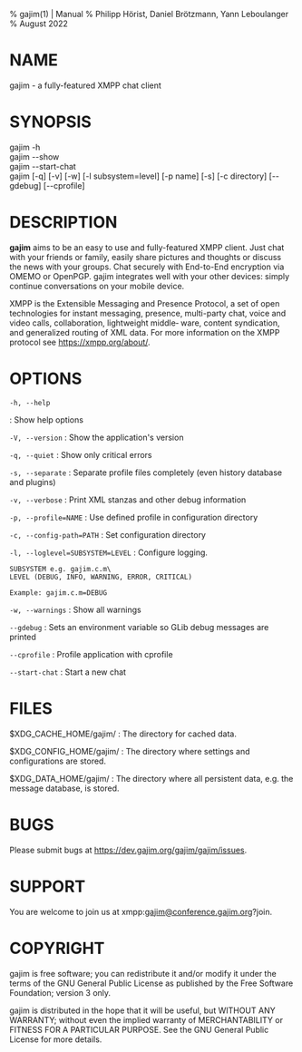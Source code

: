 % gajim(1) | Manual
% Philipp Hörist, Daniel Brötzmann, Yann Leboulanger
% August 2022

# NAME

gajim - a fully-featured XMPP chat client

# SYNOPSIS

gajim -h\
gajim \--show\
gajim \--start-chat\
gajim [-q] [-v] [-w] [-l subsystem=level] [-p name] [-s] [-c directory] [\--gdebug] [\--cprofile]

# DESCRIPTION

**gajim** aims to be an easy to use and fully-featured XMPP client. Just chat with your friends or
family, easily share pictures and thoughts or discuss the news with your groups. Chat securely
with End-to-End encryption via OMEMO or OpenPGP.  gajim integrates well with your other devices:
simply continue conversations on your mobile device.

XMPP is the Extensible Messaging and Presence Protocol, a set of open technologies for instant
messaging, presence, multi-party chat, voice and video calls, collaboration, lightweight middle‐
ware, content syndication, and generalized routing of XML data. For more information on the XMPP
protocol see https://xmpp.org/about/.

# OPTIONS

`-h, --help`

: Show help options

`-V, --version`
: Show the application's version

`-q, --quiet`
: Show only critical errors

`-s, --separate`
: Separate profile files completely (even history database and plugins)

`-v, --verbose`
: Print XML stanzas and other debug information

`-p, --profile=NAME`
: Use defined profile in configuration directory

`-c, --config-path=PATH`
: Set configuration directory

`-l, --loglevel=SUBSYSTEM=LEVEL`
: Configure logging.

    SUBSYSTEM e.g. gajim.c.m\
    LEVEL (DEBUG, INFO, WARNING, ERROR, CRITICAL)

    Example: gajim.c.m=DEBUG

`-w, --warnings`
: Show all warnings

`--gdebug`
: Sets an environment variable so GLib debug messages are printed

`--cprofile`
: Profile application with cprofile

`--start-chat`
: Start a new chat

# FILES

$XDG_CACHE_HOME/gajim/
: The directory for cached data.

$XDG_CONFIG_HOME/gajim/
: The directory where settings and configurations are stored.

$XDG_DATA_HOME/gajim/
: The directory where all persistent data, e.g. the message database, is stored.

# BUGS

Please submit bugs at https://dev.gajim.org/gajim/gajim/issues.

# SUPPORT

You are welcome to join us at xmpp:gajim@conference.gajim.org?join.

# COPYRIGHT

gajim is free software; you can redistribute it and/or modify it under the
terms of the GNU General Public License as published by the
Free Software Foundation; version 3 only.

gajim is distributed in the hope that it will be useful, but
WITHOUT ANY WARRANTY; without even the implied warranty of MERCHANTABILITY
or FITNESS FOR A PARTICULAR PURPOSE.
See the GNU General Public License for more details.
